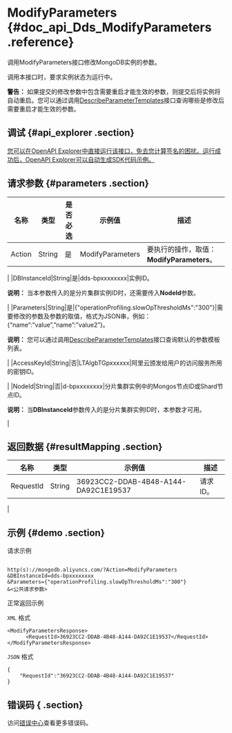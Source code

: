 # ModifyParameters {#doc_api_Dds_ModifyParameters .reference}

调用ModifyParameters接口修改MongoDB实例的参数。

调用本接口时，要求实例状态为运行中。

**警告：** 如果提交的修改参数中包含需要重启才能生效的参数，则提交后将实例将自动重启。您可以通过调用[DescribeParameterTemplates](cn.zh-CN/API参考/参数管理/DescribeParameterTemplates.md#)接口查询哪些是修改后需要重启才能生效的参数。

## 调试 {#api_explorer .section}

[您可以在OpenAPI Explorer中直接运行该接口，免去您计算签名的困扰。运行成功后，OpenAPI Explorer可以自动生成SDK代码示例。](https://api.aliyun.com/#product=Dds&api=ModifyParameters&type=RPC&version=2015-12-01)

## 请求参数 {#parameters .section}

|名称|类型|是否必选|示例值|描述|
|--|--|----|---|--|
|Action|String|是|ModifyParameters|要执行的操作，取值：**ModifyParameters**。

 |
|DBInstanceId|String|是|dds-bpxxxxxxxx|实例ID。

 **说明：** 当本参数传入的是分片集群实例ID时，还需要传入**NodeId**参数。

 |
|Parameters|String|是|\{"operationProfiling.slowOpThresholdMs":"300"\}|需要修改的参数及参数的取值，格式为JSON串，例如：\{“name”:”value”,”name”:”value2”\}。

 **说明：** 您可以通过调用[DescribeParameterTemplates](~~67618~~)接口查询默认的参数模板列表。

 |
|AccessKeyId|String|否|LTAIgbTGpxxxxxx|阿里云颁发给用户的访问服务所用的密钥ID。

 |
|NodeId|String|否|d-bpxxxxxxxx|分片集群实例中的Mongos节点ID或Shard节点ID。

 **说明：** 当**DBInstanceId**参数传入的是分片集群实例ID时，本参数才可用。

 |

## 返回数据 {#resultMapping .section}

|名称|类型|示例值|描述|
|--|--|---|--|
|RequestId|String|36923CC2-DDAB-4B48-A144-DA92C1E19537|请求ID。

 |

## 示例 {#demo .section}

请求示例

``` {#request_demo}

http(s)://mongodb.aliyuncs.com/?Action=ModifyParameters
&DBInstanceId=dds-bpxxxxxxxx
&Parameters={"operationProfiling.slowOpThresholdMs":"300"}
&<公共请求参数>

```

正常返回示例

`XML` 格式

``` {#xml_return_success_demo}
<ModifyParametersResponse>
	  <RequestId>36923CC2-DDAB-4B48-A144-DA92C1E19537</RequestId>
</ModifyParametersResponse>
```

`JSON` 格式

``` {#json_return_success_demo}
{
	"RequestId":"36923CC2-DDAB-4B48-A144-DA92C1E19537"
}
```

## 错误码 { .section}

访问[错误中心](https://error-center.aliyun.com/status/product/Dds)查看更多错误码。

